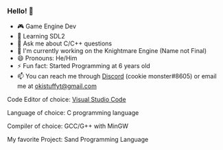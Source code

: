 ### Hello! 👋
- 🎮 Game Engine Dev
- 🌴 Learning SDL2
- 💬 Ask me about C/C++ questions
- 🔭 I'm currently working on the Knightmare Engine (Name not Final)
- 😄 Pronouns: He/Him
- ⚡ Fun fact: Started Programming at 6 years old
- 📫 You can reach me through [Discord](https://discord.com) (cookie monster#8605) or email me at okistuffyt@gmail.com

Code Editor of choice: [Visual Studio Code](https://code.visualstudio.com)

Language of choice: C programming language

Compiler of choice: GCC/G++ with MinGW

My favorite Project: Sand Programming Language


<!--
**OkiStuff/OkiStuff** is a ✨ _special_ ✨ repository because its `README.md` (this file) appears on your GitHub profile.

Here are some ideas to get you started:

- 🔭 I’m currently working on ...
- 🌱 I’m currently learning ...
- 👯 I’m looking to collaborate on ...
- 🤔 I’m looking for help with ...
- 💬 Ask me about ...
- 📫 How to reach me: ...
- 😄 Pronouns: ...
- ⚡ Fun fact: ...
-->

